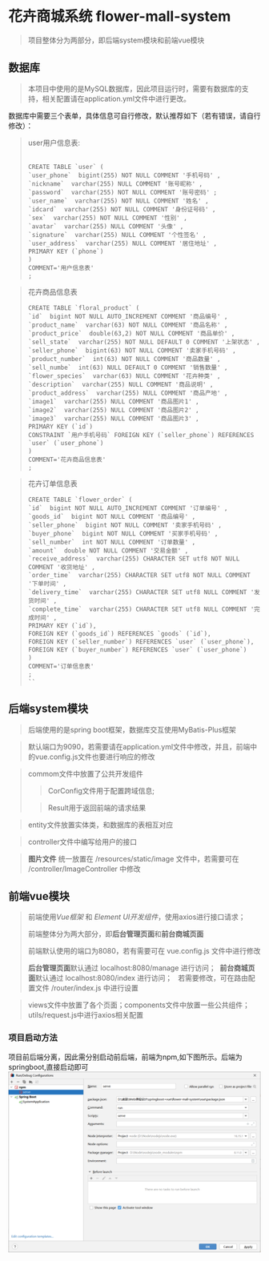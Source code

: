 # 花卉商城系统 flower-mall-system
>项目整体分为两部分，即后端system模块和前端vue模块

## 数据库
>本项目中使用的是MySQL数据库，因此项目运行时，需要有数据库的支持，相关配置请在application.yml文件中进行更改。

数据库中需要三个表单，具体信息可自行修改，默认推荐如下（若有错误，请自行修改）：

>user用户信息表:
>```
>
>CREATE TABLE `user` (
>`user_phone`  bigint(255) NOT NULL COMMENT '手机号码' ,
>`nickname`  varchar(255) NULL COMMENT '账号昵称' ,
>`password`  varchar(255) NOT NULL COMMENT '账号密码' ;
>`user_name`  varchar(255) NOT NULL COMMENT '姓名' ,
>`idcard`  varchar(255) NOT NULL COMMENT '身份证号码' ,
>`sex`  varchar(255) NOT NULL COMMENT '性别' ,
>`avatar`  varchar(255) NULL COMMENT '头像' ,
>`signature`  varchar(255) NULL COMMENT '个性签名' ,
>`user_address`  varchar(255) NULL COMMENT '居住地址' ,
>PRIMARY KEY (`phone`)
>)
>COMMENT='用户信息表'
>;

>花卉商品信息表
>```
>CREATE TABLE `floral_product` (
>`id`  bigint NOT NULL AUTO_INCREMENT COMMENT '商品编号' ,
>`product_name`  varchar(63) NOT NULL COMMENT '商品名称' ,
>`product_price`  double(63,2) NOT NULL COMMENT '商品单价' ,
>`sell_state`  varchar(255) NOT NULL DEFAULT 0 COMMENT '上架状态' ,
>`seller_phone`  bigint(63) NOT NULL COMMENT '卖家手机号码' ,
>`product_number`  int(63) NOT NULL COMMENT '商品数量' ,
>`sell_numbe`  int(63) NULL DEFAULT 0 COMMENT '销售数量' ,
>`flower_species`  varchar(63) NULL COMMENT '花卉种类' ,
>`description`  varchar(255) NULL COMMENT '商品说明' ,
>`product_address`  varchar(255) NULL COMMENT '商品产地' ,
>`image1`  varchar(255) NULL COMMENT '商品图片1' ,
>`image2`  varchar(255) NULL COMMENT '商品图片2' ,
>`image3`  varchar(255) NULL COMMENT '商品图片3' ,
>PRIMARY KEY (`id`)
>CONSTRAINT `用户手机号码` FOREIGN KEY (`seller_phone`) REFERENCES `user` (`user_phone`)
>)
>COMMENT='花卉商品信息表'
>;

>花卉订单信息表
>```
>CREATE TABLE `flower_order` (
>`id`  bigint NOT NULL AUTO_INCREMENT COMMENT '订单编号' ,
>`goods_id`  bigint NOT NULL COMMENT '商品编号' ,
>`seller_phone`  bigint NOT NULL COMMENT '卖家手机号码' ,
>`buyer_phone`  bigint NOT NULL COMMENT '买家手机号码' ,
>`sell_number`  int NOT NULL COMMENT '订单数量' ,
>`amount`  double NOT NULL COMMENT '交易金额' ,
>`receive_address`  varchar(255) CHARACTER SET utf8 NOT NULL COMMENT '收货地址' ,
>`order_time`  varchar(255) CHARACTER SET utf8 NOT NULL COMMENT '下单时间' ,
>`delivery_time`  varchar(255) CHARACTER SET utf8 NULL COMMENT '发货时间' ,
>`complete_time`  varchar(255) CHARACTER SET utf8 NULL COMMENT '完成时间' ,
>PRIMARY KEY (`id`),
>FOREIGN KEY (`goods_id`) REFERENCES `goods` (`id`),
>FOREIGN KEY (`seller_number`) REFERENCES `user` (`user_phone`),
>FOREIGN KEY (`buyer_number`) REFERENCES `user` (`user_phone`)
>)
>COMMENT='订单信息表'
>;
>``


## 后端system模块
>后端使用的是spring boot框架，数据库交互使用MyBatis-Plus框架

>默认端口为9090，若需要请在application.yml文件中修改，并且，前端中的vue.config.js文件也要进行响应的修改

>commom文件中放置了公共开发组件
>>CorConfig文件用于配置跨域信息;
> 
>>Result用于返回前端的请求结果

>entity文件放置实体类，和数据库的表相互对应

> controller文件中编写给用户的接口

>**图片文件** 统一放置在 /resources/static/image 文件中，若需要可在 /controller/ImageController 中修改


## 前端vue模块
> 前端使用*Vue框架* 和 *Element UI开发组件*，使用axios进行接口请求；
> 
> 前端整体分为两大部分，即**后台管理页面**和**前台商城页面**
> 
> 前端默认使用的端口为8080，若有需要可在 vue.config.js 文件中进行修改
> 
> **后台管理页面**默认通过 localhost:8080/manage 进行访问；&nbsp;
> **前台商城页面**默认通过 localhost:8080/index 进行访问；
> &nbsp;&nbsp;若需要修改，可在路由配置文件 /router/index.js 中进行设置

> views文件中放置了各个页面；components文件中放置一些公共组件；utils/request.js中进行axios相关配置

### 项目启动方法
项目前后端分离，因此需分别启动前后端，前端为npm,如下图所示。后端为springboot,直接启动即可
![img.png](img.png)
